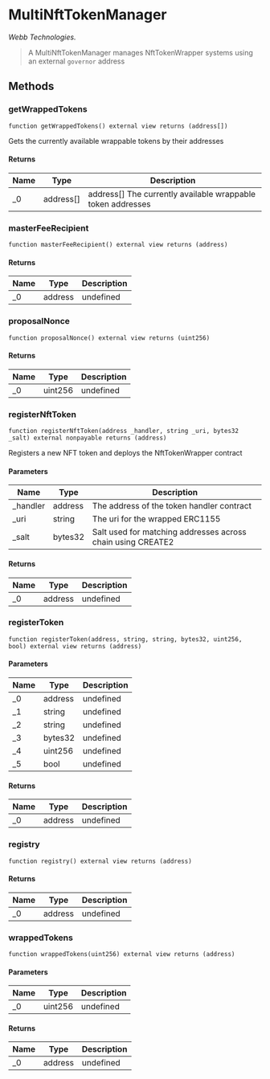 # MultiNftTokenManager

*Webb Technologies.*

> A MultiNftTokenManager manages NftTokenWrapper systems using an external `governor` address





## Methods

### getWrappedTokens

```solidity
function getWrappedTokens() external view returns (address[])
```

Gets the currently available wrappable tokens by their addresses




#### Returns

| Name | Type | Description |
|---|---|---|
| _0 | address[] | address[] The currently available wrappable token addresses

### masterFeeRecipient

```solidity
function masterFeeRecipient() external view returns (address)
```






#### Returns

| Name | Type | Description |
|---|---|---|
| _0 | address | undefined

### proposalNonce

```solidity
function proposalNonce() external view returns (uint256)
```






#### Returns

| Name | Type | Description |
|---|---|---|
| _0 | uint256 | undefined

### registerNftToken

```solidity
function registerNftToken(address _handler, string _uri, bytes32 _salt) external nonpayable returns (address)
```

Registers a new NFT token and deploys the NftTokenWrapper contract



#### Parameters

| Name | Type | Description |
|---|---|---|
| _handler | address | The address of the token handler contract
| _uri | string | The uri for the wrapped ERC1155
| _salt | bytes32 | Salt used for matching addresses across chain using CREATE2

#### Returns

| Name | Type | Description |
|---|---|---|
| _0 | address | undefined

### registerToken

```solidity
function registerToken(address, string, string, bytes32, uint256, bool) external view returns (address)
```





#### Parameters

| Name | Type | Description |
|---|---|---|
| _0 | address | undefined
| _1 | string | undefined
| _2 | string | undefined
| _3 | bytes32 | undefined
| _4 | uint256 | undefined
| _5 | bool | undefined

#### Returns

| Name | Type | Description |
|---|---|---|
| _0 | address | undefined

### registry

```solidity
function registry() external view returns (address)
```






#### Returns

| Name | Type | Description |
|---|---|---|
| _0 | address | undefined

### wrappedTokens

```solidity
function wrappedTokens(uint256) external view returns (address)
```





#### Parameters

| Name | Type | Description |
|---|---|---|
| _0 | uint256 | undefined

#### Returns

| Name | Type | Description |
|---|---|---|
| _0 | address | undefined




